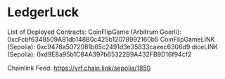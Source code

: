 # LedgerLuck

List of Deployed Contracts:
CoinFlipGame (Arbitrum Goerli): 0xcFcbf6348509A81db148B0c425b12078992160b5
CoinFlipGameLINK (Sepolia): 0xc9478a5072081b65c2491d3e35833caeec6306d9
diceLINK (Sepolia): 0xd9E8a95b1C84A397b65322B9A432FB9D16f94cf2

Chainlink Feed:
https://vrf.chain.link/sepolia/1850
